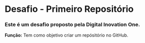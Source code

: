 # **Desafio** - Primeiro Repositório
### Este é um desafio proposto pela Digital Inovation One.

**Função:** Tem como objetivo criar um repósitório no GitHub. 
